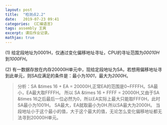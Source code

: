 ```yaml
---
layout: post
title:  "检测点2.2"
date:   2019-07-23 09:41
categories: 《汇编语言》
tags: assembly 王爽
excerpt: 课后作业记录。
mathjax: true
---
```


(1) 给定段地址为0001H，仅通过变化偏移地址寻址，CPU的寻址范围为*00010H*到*1000FH*。

(2) 有一数据存放在内存20000H单元中，现给定段地址为SA，若想用偏移地址寻到此单元，则SA应满足的条件是：最小为*1001*，最大为*2000H*。

> 分析：SA &times 16 + EA = 20000H,正常EA的范围是0~FFFFH。SA最小，EA最大取FFFFH。
> 所以 SA &times 16 + FFFF = 20000H,又由于SA &times 16之后最后一位必然为0，所以EA实际上最大只能取FFF0H，此时SA最小为1001H。
> SA最大，EA就取最小为0H.所以SA最大为2000H。
> 当段地址小于这个最小的值，大于这个最大的值，无论怎么变化偏移地址都无法寻到20000H单元。